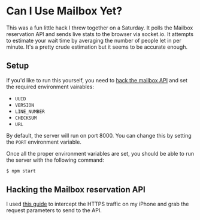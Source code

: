 # Can I Use Mailbox Yet?

This was a fun little hack I threw together on a Saturday. It polls the Mailbox
reservation API and sends live stats to the browser via socket.io. It attempts
to estimate your wait time by averaging the number of people let in per
minute. It's a pretty crude estimation but it seems to be accurate enough.

## Setup

If you'd like to run this yourself, you need to [hack the mailbox
API](#hacking-the-mailbox-reservation-api) and set the required environment
vairables:

* `UUID`
* `VERSION`
* `LINE_NUMBER`
* `CHECKSUM`
* `URL`

By default, the server will run on port 8000. You can change this by
setting the `PORT` environment variable.

Once all the proper environment variables are set, you should be able to run the
server with the following command:

```bash
$ npm start
```

## Hacking the Mailbox reservation API

I used [this guide](https_guide) to intercept the HTTPS traffic on my iPhone and
grab the request parameters to send to the API.

[https_guide]: http://www.tuaw.com/2011/02/21/how-to-inspect-ioss-http-traffic-without-spending-a-dime/

